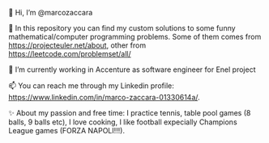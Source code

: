 👋 Hi, I’m @marcozaccara

👀 In this repository you can find my custom solutions to some funny mathematical/computer programming problems. Some of them comes from https://projecteuler.net/about, other       from https://leetcode.com/problemset/all/

🌱 I’m currently working in Accenture as software engineer for Enel project

📫 You can reach me through my Linkedin profile: https://www.linkedin.com/in/marco-zaccara-01330614a/.

✨ About my passion and free time: I practice tennis, table pool games (8 balls, 9 balls etc), I love cooking, 
    I like football expecially Champions League games (FORZA NAPOLI!!!).
